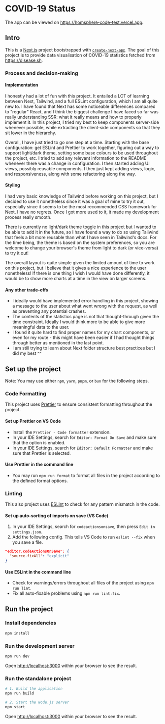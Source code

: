 # COVID-19 Status

The app can be viewed on https://homsphere-code-test.vercel.app.

## Intro

This is a [Next.js](https://nextjs.org/) project bootstrapped with [`create-next-app`](https://github.com/vercel/next.js/tree/canary/packages/create-next-app). The goal of this project is to provide data visualisation of COVID-19 statistics fetched from https://disease.sh.

### Process and decision-making

#### Implementation

I honestly had a lot of fun with this project. It entailed a LOT of learning between Next, Tailwind, and a full ESLint configuration, which I am all quite new to. I have found that Next has some noticeable differences compared to "regular" React, and I think the biggest challenge I have faced so far was really understanding SSR: what it really means and how to properly implement it. In this project, I tried my best to keep components server-side whenever possible, while extracting the client-side components so that they sit lower in the hierarchy.

Overall, I have just tried to go one step at a time. Starting with the base configuration: get ESLint and Prettier to work together, figuring out a way to support light/dark theme, setting some base colours to be used throughout the project, etc. I tried to add any relevant information to the README whenever there was a change in configuration. I then started adding UI views, possibly reusable components. I then just kept adding views, logic, and responsiveness, along with some refactoring along the way.

#### Styling

I had very basic knowledge of Tailwind before working on this project, but I decided to use it nonetheless since it was a goal of mine to try it out, especially since it seems to be the most recommended CSS framework for Next. I have no regrets. Once I got more used to it, it made my development process really smooth.

There is currently no light/dark theme toggle in this project but I wanted to be able to add it in the future, so I have found a way to do so using Tailwind that feels a bit more reusable than what I have seen in Tailwind's docs. For the time being, the theme is based on the system preferences, so you are welcome to change your browser's theme from light to dark (or vice-versa) to try it out!

The overall layout is quite simple given the limited amount of time to work on this project, but I believe that it gives a nice experience to the user nonetheless! If there is one thing I wish I would have done differently, it would be to show more charts at a time in the view on larger screens.

#### Any other trade-offs

- I ideally would have implemented error handling in this project, showing a message to the user about what went wrong with the request, as well as preventing any potential crashes.
- The contents of the statistics page is not that thought-through given the time constraint. Ideally I would think more to be able to give more meaningful data to the user.
- I found it quite hard to find proper names for my chart components, or even for my route - this might have been easier if I had thought things through better as mentioned in the last point.
- I am still trying to learn about Next folder structure best practices but I did my best ^^

## Set up the project

Note: You may use either `npm`, `yarn`, `pnpm`, or `bun` for the following steps.

### Code Formatting

This project uses [Prettier](https://prettier.io/docs/en/) to ensure consistent formatting throughout the project.

#### Set up Prettier on VS Code

- Install the `Prettier - Code formatter` extension.
- In your IDE Settings, search for `Editor: Format On Save` and make sure that the option is enabled.
- In your IDE Settings, search for `Editor: Default Formatter` and make sure that Prettier is selected.

#### Use Prettier in the command line

- You may run `npm run format` to format all files in the project according to the defined format options.

### Linting

This also project uses [ESLint](https://eslint.org/docs/latest/) to check for any pattern mismatch in the code.

#### Set up auto-sorting of imports on save (VS Code)

1. In your IDE Settings, search for `codeactionsonsave`, then press `Edit in settings.json`.
2. Add the following config. This tells VS Code to run `eslint --fix` when you save a file.

```json
"editor.codeActionsOnSave": {
  "source.fixAll": "explicit"
}
```

#### Use ESLint in the command line

- Check for warnings/errors throughout all files of the project using `npm run lint`.
- Fix all auto-fixable problems using `npm run lint:fix`.

## Run the project

### Install dependencies

```bash
npm install
```

### Run the development server

```bash
npm run dev
```

Open [http://localhost:3000](http://localhost:3000) within your browser to see the result.

### Run the standalone project

```bash
# 1. Build the application
npm run build

# 2. Start the Node.js server
npm start
```

Open [http://localhost:3000](http://localhost:3000) within your browser to see the result.
